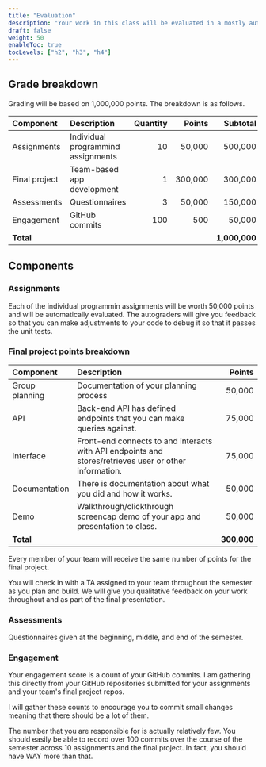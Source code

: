 ```yaml
---
title: "Evaluation"
description: "Your work in this class will be evaluated in a mostly automated way that gives you immediate feedback. You will also receive qualitative feedback. Grades are reckoned on a 1,000,000-point scale."
draft: false
weight: 50
enableToc: true
tocLevels: ["h2", "h3", "h4"]
---
```


## Grade breakdown

Grading will be based on 1,000,000 points.
The breakdown is as follows.

| **Component** | **Description** | **Quantity** | **Points** | **Subtotal** |
|:--- |:--- | ---:| ---:| ---:|
| Assignments | Individual programmind assignments | 10 | 50,000 | 500,000 |
| Final project | Team-based app development | 1 | 300,000 | 300,000 |
| Assessments | Questionnaires | 3 | 50,000 | 150,000 |
| Engagement | GitHub commits | 100 | 500 | 50,000 | 
| **Total** |   |   |   | **1,000,000** |

## Components

### Assignments

Each of the individual programmin assignments will be worth 50,000 points and will be automatically evaluated.
The autograders will give you feedback so that you can make adjustments to your code to debug it so that it passes the unit tests. 

### Final project points breakdown

| Component | Description | Points |
|:--- |:--- | ---:|
| Group planning | Documentation of your planning process | 50,000 |
| API | Back-end API has defined endpoints that you can make queries against. | 75,000 |
| Interface | Front-end connects to and interacts with API endpoints and stores/retrieves user or other information. | 75,000 |
| Documentation | There is documentation about what you did and how it works. | 50,000 |
| Demo | Walkthrough/clickthrough screencap demo of your app and presentation to class. | 50,000 |
| **Total**  |   | **300,000** |

Every member of your team will receive the same number of points for the final project. 

You will check in with a TA assigned to your team throughout the semester as you plan and build.
We will give you qualitative feedback on your work throughout and as part of the final presentation.

### Assessments

Questionnaires given at the beginning, middle, and end of the semester.

### Engagement

Your engagement score is a count of your GitHub commits.
I am gathering this directly from your GitHub repositories submitted for your assignments and your team's final project repos.

I will gather these counts to encourage you to commit small changes meaning that there should be a lot of them.

The number that you are responsible for is actually relatively few.
You should easily be able to record over 100 commits over the course of the semester across 10 assignments and the final project.
In fact, you should have WAY more than that.
